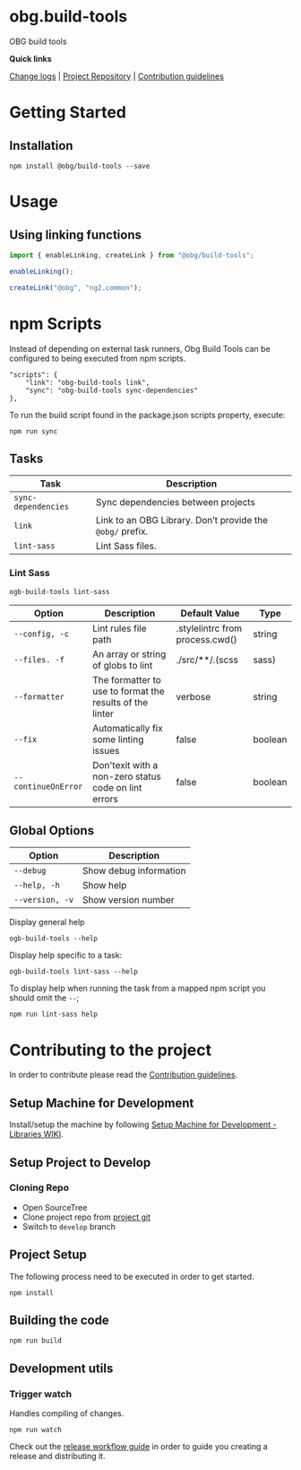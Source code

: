 [projectUri]: https://bitbucketsson.betsson.local/projects/WF/repos/obg.build-tools
[projectGit]: https://bitbucketsson.betsson.local/scm/wf/obg.build-tools.git
[changeLog]: ./doc/CHANGELOG.md

[contribWiki]: https://wikisson.betsson.local/display/SG/Contribution+Guidelines
[releaseWorkflowWiki]: https://wikisson.betsson.local/display/SG/Prepare+new+Release+for+Library
[setupMachineWiki]: https://wikisson.betsson.local/display/SG/Setup+Machine+for+Development+-+Libraries

# obg.build-tools
OBG build tools 

**Quick links**

[Change logs][changeLog] | [Project Repository][projectUri] | [Contribution guidelines][contribWiki]

# Getting Started

## Installation

```
npm install @obg/build-tools --save
```

# Usage

## Using linking functions

```js
import { enableLinking, createLink } from "@obg/build-tools";

enableLinking();

createLink("@obg", "ng2.common");
```

# npm Scripts

Instead of depending on external task runners, Obg Build Tools can be configured to being executed from npm scripts.
```
"scripts": {
    "link": "obg-build-tools link",
    "sync": "obg-build-tools sync-dependencies"
},
````
To run the build script found in the package.json scripts property, execute:

```
npm run sync
```


## Tasks

| Task                | Description                                                                                            |
|---------------------|--------------------------------------------------------------------------------------------------------|
| `sync-dependencies` | Sync dependencies between projects                                                                     |
| `link`              | Link to an OBG Library. Don’t provide the `@obg/` prefix.                                              |
| `lint-sass`         | Lint Sass files.                                                                                       |

### Lint Sass
```
ogb-build-tools lint-sass
```

| Option              | Description                                              | Default Value                   | Type         |
|---------------------|----------------------------------------------------------|---------------------------------|--------------|
| `--config, -c`      | Lint rules file path                                     | .stylelintrc from process.cwd() | string       |
| `--files. -f`       | An array or string of globs to lint                      | ./src/**/*.*(scss|sass)         | Array|string |
| `--formatter`       | The formatter to use to format the results of the linter | verbose                         | string       |
| `--fix`             | Automatically fix some linting issues                    | false                           | boolean      |
| `--continueOnError` | Don'texit with a non-zero status code on lint errors     | false                           | boolean      |

## Global Options
| Option          | Description            |
|-----------------|------------------------|
| `--debug`       | Show debug information |
| `--help, -h`    | Show help              |
| `--version, -v` | Show version number    |

Display general help
```
ogb-build-tools --help
```

Display help specific to a task:
```
ogb-build-tools lint-sass --help
```

To display help when running the task from a mapped npm script you should omit the `--`;
```
npm run lint-sass help
```

# Contributing to the project
In order to contribute please read the [Contribution guidelines][contribWiki].

## Setup Machine for Development
Install/setup the machine by following [Setup Machine for Development - Libraries WIKI][setupMachineWiki].

## Setup Project to Develop

### Cloning Repo

- Open SourceTree
- Clone project repo from [project git][projectGit]
- Switch to `develop` branch


## Project Setup
The following process need to be executed in order to get started.

```
npm install
```


## Building the code

```
npm run build
```

## Development utils

### Trigger watch
Handles compiling of changes.
```
npm run watch
```


Check out the [release workflow guide][releaseWorkflowWiki] in order to guide you creating a release and distributing it.